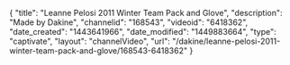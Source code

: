 {
    "title": "Leanne Pelosi 2011 Winter Team Pack and Glove",
    "description": "Made by Dakine",
    "channelid": "168543",
    "videoid": "6418362",
    "date_created": "1443641966",
    "date_modified": "1449883664",
    "type": "captivate",
    "layout": "channelVideo",
    "url": "\/dakine\/leanne-pelosi-2011-winter-team-pack-and-glove\/168543-6418362"
}